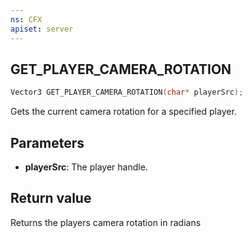 ```yaml
---
ns: CFX
apiset: server
---
```


## GET_PLAYER_CAMERA_ROTATION

```c
Vector3 GET_PLAYER_CAMERA_ROTATION(char* playerSrc);
```

Gets the current camera rotation for a specified player.

## Parameters
- **playerSrc**: The player handle.

## Return value
Returns the players camera rotation in radians
